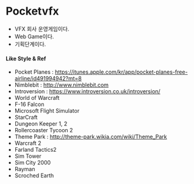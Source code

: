 # Pocketvfx
- VFX 회사 운영게임이다.
- Web Game이다.
- 기획단계이다.

#### Like Style & Ref
- Pocket Planes : https://itunes.apple.com/kr/app/pocket-planes-free-airline/id491994942?mt=8
- Nimblebit : http://www.nimblebit.com
- Introversion : https://www.introversion.co.uk/introversion/
- World of Warcraft
- F-16 Falcon
- Microsoft Flight Simulator
- StarCraft
- Dungeon Keeper 1, 2
- Rollercoaster Tycoon 2
- Theme Park : http://theme-park.wikia.com/wiki/Theme_Park
- Warcraft 2
- Farland Tactics2
- Sim Tower
- Sim City 2000
- Rayman
- Scroched Earth

